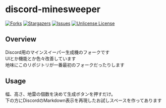 # discord-minesweeper

<!-- Shield -->
[![Forks][forks-shield]][forks-url]
[![Stargazers][stars-shield]][stars-url]
[![Issues][issues-shield]][issues-url]
[![Unlicense License][license-shield]][license-url]

## Overview
Discord用のマインスイーパー生成機のフォークです<br/>
UIとか機能とか色々改善しています<br/>
地味にこのリポジトリが一番最初のフォークだったりします

## Usage
幅、高さ、地雷の個数を決めて生成ボタンを押すだけ。<br/>
下の方にDiscordのMarkdown表示を再現したお試しスペースを作ってあります

<!-- MARKDOWN LINKS & IMAGES -->
<!-- https://www.markdownguide.org/basic-syntax/#reference-style-links -->
[forks-shield]: https://img.shields.io/github/forks/shotadft/discord-minesweeper.svg?style=flat-square
[forks-url]: https://github.com/shotadft/discord-minesweeper/network/members
[stars-shield]: https://img.shields.io/github/stars/shotadft/discord-minesweeper.svg?style=flat-square
[stars-url]: https://github.com/shotadft/discord-minesweeper/stargazers
[issues-shield]: https://img.shields.io/github/issues/shotadft/discord-minesweeper.svg?style=flat-square
[issues-url]: https://github.com/shotadft/discord-minesweeper/issues
[license-shield]: https://img.shields.io/github/license/shotadft/discord-minesweeper.svg?style=flat-square
[license-url]: https://github.com/shotadft/discord-minesweeper/blob/master/LICENSE.md
[header-id]: #top
